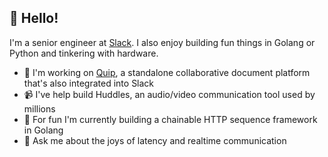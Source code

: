 ## 👋 Hello!
I'm a senior engineer at [Slack](https://www.slack.com/). I also enjoy building fun things in Golang or Python and tinkering with hardware.
- 📄 I'm working on [Quip](https://www.quip.com/), a standalone collaborative document platform that's also integrated into Slack
- 📹 I've help build Huddles, an audio/video communication tool used by millions
- 🔭 For fun I'm currently building a chainable HTTP sequence framework in Golang
- 💬 Ask me about the joys of latency and realtime communication

<!--
**jhight/jhight** is a ✨ _special_ ✨ repository because its `README.md` (this file) appears on your GitHub profile.

Here are some ideas to get you started:

- 🔭 I’m currently working on ...
- 🌱 I’m currently learning ...
- 👯 I’m looking to collaborate on ...
- 🤔 I’m looking for help with ...
- 💬 Ask me about ...
- 📫 How to reach me: ...
- 😄 Pronouns: ...
- ⚡ Fun fact: ...
-->
